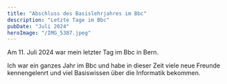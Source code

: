 ```yaml
---
title: "Abschluss des Basislehrjahres im Bbc"
description: "Letzte Tage im Bbc"
pubDate: "Juli 2024"
heroImage: "/IMG_5387.jpeg"
---
```


Am 11. Juli 2024 war mein letzter Tag im Bbc in Bern.

Ich war ein ganzes Jahr im Bbc und habe in dieser Zeit viele neue Freunde kennengelenrt und viel Basiswissen über die Informatik bekommen.
